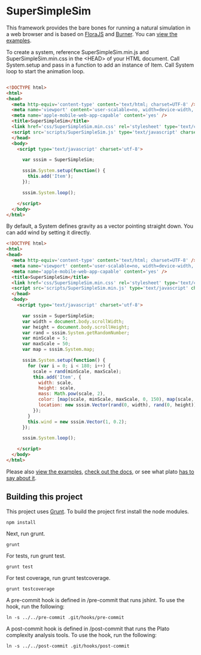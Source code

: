 SuperSimpleSim
======

This framework provides the bare bones for running a natural simulation in a web browser and is based on [FloraJS](http://github.com/vinceallenvince/FloraJS) and [Burner](http://github.com/vinceallenvince/Burner). You can [view the examples](http://vinceallenvince.github.io/SuperSimpleSim/).

To create a system, reference SuperSimpleSim.min.js and SuperSimpleSim.min.css in the &lt;HEAD&gt; of your HTML document. Call System.setup and pass in a function to add an instance of Item. Call System loop to start the animation loop.

```html

<!DOCTYPE html>
<html>
<head>
  <meta http-equiv='content-type' content='text/html; charset=UTF-8' />
  <meta name='viewport' content='user-scalable=no, width=device-width, initial-scale=1.0, maximum-scale=1.0' />
  <meta name='apple-mobile-web-app-capable' content='yes' />
  <title>SuperSimpleSim</title>
  <link href='css/SuperSimpleSim.min.css' rel='stylesheet' type='text/css' charset='utf-8' />
  <script src='scripts/SuperSimpleSim.js' type='text/javascript' charset='utf-8'></script>
  </head>
  <body>
    <script type='text/javascript' charset='utf-8'>

      var sssim = SuperSimpleSim;

      sssim.System.setup(function() {
        this.add('Item');
      });

      sssim.System.loop();

    </script>
  </body>
</html>

```

By default, a System defines gravity as a vector pointing straight down. You can add wind by setting it directly.

```html
<!DOCTYPE html>
<html>
<head>
  <meta http-equiv='content-type' content='text/html; charset=UTF-8' />
  <meta name='viewport' content='user-scalable=no, width=device-width, initial-scale=1.0, maximum-scale=1.0' />
  <meta name='apple-mobile-web-app-capable' content='yes' />
  <title>SuperSimpleSim</title>
  <link href='css/SuperSimpleSim.min.css' rel='stylesheet' type='text/css' charset='utf-8' />
  <script src='scripts/SuperSimpleSim.min.js' type='text/javascript' charset='utf-8'></script>
  </head>
  <body>
    <script type='text/javascript' charset='utf-8'>

      var sssim = SuperSimpleSim;
      var width = document.body.scrollWidth;
      var height = document.body.scrollHeight;
      var rand = sssim.System.getRandomNumber;
      var minScale = 5;
      var maxScale = 50;
      var map = sssim.System.map;

      sssim.System.setup(function() {
        for (var i = 0; i < 180; i++) {
          scale = rand(minScale, maxScale);
          this.add('Item', {
            width: scale,
            height: scale,
            mass: Math.pow(scale, 2),
            color: [map(scale, minScale, maxScale, 0, 150), map(scale, minScale, maxScale, 0, 100), scale],
            location: new sssim.Vector(rand(0, width), rand(0, height))
          });
        }
        this.wind = new sssim.Vector(1, 0.2);
      });

      sssim.System.loop();

    </script>
  </body>
</html>
```

Please also [view the examples](http://vinceallenvince.github.io/SuperSimpleSim/), [check out the docs](http://vinceallenvince.github.io/SuperSimpleSim/doc), or see what plato [has to say about it](http://vinceallenvince.github.io/SuperSimpleSim/reports).


Building this project
------

This project uses [Grunt](http://gruntjs.com). To build the project first install the node modules.

```
npm install
```

Next, run grunt.

```
grunt
```

For tests, run grunt test.
```
grunt test
```

For test coverage, run grunt testcoverage.
```
grunt testcoverage
```

A pre-commit hook is defined in /pre-commit that runs jshint. To use the hook, run the following:

```
ln -s ../../pre-commit .git/hooks/pre-commit
```

A post-commit hook is defined in /post-commit that runs the Plato complexity analysis tools. To use the hook, run the following:

```
ln -s ../../post-commit .git/hooks/post-commit
```

